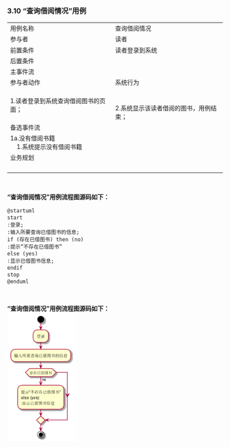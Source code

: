 ###     3.10 “查询借阅情况”用例
|||
|:-------|:-------------| 
|用例名称|查询借阅情况|
|参与者|读者|
|前置条件|读者登录到系统|
|后置条件|&nbsp;|
|主事件流|
|参与者动作|系统行为|
|1.读者登录到系统查询借阅图书的页面；|<br><br>2.系统显示该读者借阅的图书，用例结束；|
|备选事件流|
|1a.没有借阅书籍<br>&nbsp;&nbsp;&nbsp;&nbsp;1.系统提示没有借阅书籍<br>|
|业务规划|
|&nbsp;|
<br>

**“查询借阅情况”用例流程图源码如下：**
``` 
@startuml
start
:登录;
:输入所要查询已借图书的信息;
if (存在已借图书) then (no)
:提示“不存在已借图书”
else (yes)
:显示已借图书信息;
endif
stop
@enduml
```
<br>

**“查询借阅情况”用例流程图源码如下：**
<br>
![](a_list_10.png)